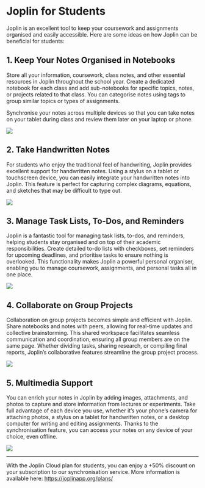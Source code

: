 # Joplin for Students

Joplin is an excellent tool to keep your coursework and assignments organised and easily accessible. Here are some ideas on how Joplin can be beneficial for students:

## 1\. Keep Your Notes Organised in Notebooks

Store all your information, coursework, class notes, and other essential resources in Joplin throughout the school year. Create a dedicated notebook for each class and add sub-notebooks for specific topics, notes, or projects related to that class. You can categorise notes using tags to group similar topics or types of assignments.

Synchronise your notes across multiple devices so that you can take notes on your tablet during class and review them later on your laptop or phone.

<img src="https://raw.githubusercontent.com/laurent22/joplin/dev/Assets/WebsiteAssets/images/use_cases/students/organise.png" max-width="500px"/>

## 2\. Take Handwritten Notes

For students who enjoy the traditional feel of handwriting, Joplin provides excellent support for handwritten notes. Using a stylus on a tablet or touchscreen device, you can easily integrate your handwritten notes into Joplin. This feature is perfect for capturing complex diagrams, equations, and sketches that may be difficult to type out.

<img src="https://raw.githubusercontent.com/laurent22/joplin/dev/Assets/WebsiteAssets/images/use_cases/students/handwritten.png" max-width="500px"/>

## 3\. Manage Task Lists, To-Dos, and Reminders

Joplin is a fantastic tool for managing task lists, to-dos, and reminders, helping students stay organised and on top of their academic responsibilities. Create detailed to-do lists with checkboxes, set reminders for upcoming deadlines, and prioritise tasks to ensure nothing is overlooked. This functionality makes Joplin a powerful personal organiser, enabling you to manage coursework, assignments, and personal tasks all in one place.

<img src="https://raw.githubusercontent.com/laurent22/joplin/dev/Assets/WebsiteAssets/images/use_cases/students/lists.png" max-width="500px"/>

## 4\. Collaborate on Group Projects

Collaboration on group projects becomes simple and efficient with Joplin. Share notebooks and notes with peers, allowing for real-time updates and collective brainstorming. This shared workspace facilitates seamless communication and coordination, ensuring all group members are on the same page. Whether dividing tasks, sharing research, or compiling final reports, Joplin’s collaborative features streamline the group project process.

<img src="https://raw.githubusercontent.com/laurent22/joplin/dev/Assets/WebsiteAssets/images/use_cases/students/share.png" max-width="500px"/>  

## 5\. Multimedia Support

You can enrich your notes in Joplin by adding images, attachments, and photos to capture and store information from lectures or experiments. Take full advantage of each device you use, whether it’s your phone’s camera for attaching photos, a stylus on a tablet for handwritten notes, or a desktop computer for writing and editing assignments. Thanks to the synchronisation feature, you can access your notes on any device of your choice, even offline.

<img src="https://raw.githubusercontent.com/laurent22/joplin/dev/Assets/WebsiteAssets/images/use_cases/students/multimedia.png" max-width="500px"/>

---

With the Joplin Cloud plan for students, you can enjoy a +50% discount on your subscription to our synchronisation service. More information is available here: https://joplinapp.org/plans/